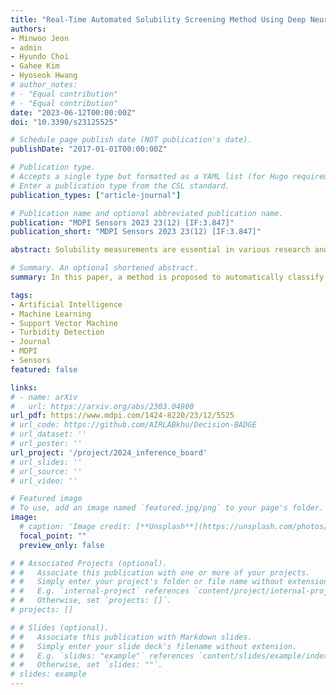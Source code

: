 ```yaml
---
title: "Real-Time Automated Solubility Screening Method Using Deep Neural Networks with Handcrafted Features"
authors:
- Minwoo Jeon
- admin
- Hyundo Choi
- Gahee Kim
- Hyoseok Hwang
# author_notes:
# - "Equal contribution"
# - "Equal contribution"
date: "2023-06-12T00:00:00Z"
doi: "10.3390/s23125525"

# Schedule page publish date (NOT publication's date).
publishDate: "2017-01-01T00:00:00Z"

# Publication type.
# Accepts a single type but formatted as a YAML list (for Hugo requirements).
# Enter a publication type from the CSL standard.
publication_types: ["article-journal"]

# Publication name and optional abbreviated publication name.
publication: "MDPI Sensors 2023 23(12) [IF:3.847]"
publication_short: "MDPI Sensors 2023 23(12) [IF:3.847]"

abstract: Solubility measurements are essential in various research and industrial fields. With the automation of processes, the importance of automatic and real-time solubility measurements has increased. Although end-to-end learning methods are commonly used for classification tasks, the use of handcrafted features is still important for specific tasks with the limited labeled images of solutions used in industrial settings. In this study, we propose a method that uses computer vision algorithms to extract nine handcrafted features from images and train a DNN-based classifier to automatically classify solutions based on their dissolution states. To validate the proposed method, a dataset was constructed using various solution images ranging from undissolved solutes in the form of fine particles to those completely covering the solution. Using the proposed method, the solubility status can be automatically screened in real time by using a display and camera on a tablet or mobile phone. Therefore, by combining an automatic solubility changing system with the proposed method, a fully automated process could be achieved without human intervention.

# Summary. An optional shortened abstract.
summary: In this paper, a method is proposed to automatically classify solution dissolution states using computer vision algorithms to extract nine handcrafted features from images and train a DNN-based classifier. A dataset comprising various solution images is used to validate the method, enabling real-time solubility screening via a display and camera on a tablet or mobile phone. The proposed method facilitates fully automated processes by integrating with an automatic solubility changing system, eliminating the need for human intervention.

tags:
- Artificial Intelligence
- Machine Learning
- Support Vector Machine 
- Turbidity Detection
- Journal
- MDPI
- Sensors
featured: false

links:
# - name: arXiv
#   url: https://arxiv.org/abs/2303.04980
url_pdf: https://www.mdpi.com/1424-8220/23/12/5525
# url_code: https://github.com/AIRLABkhu/Decision-BADGE
# url_dataset: ''
# url_poster: ''
url_project: '/project/2024_inference_board'
# url_slides: ''
# url_source: ''
# url_video: ''

# Featured image
# To use, add an image named `featured.jpg/png` to your page's folder. 
image:
  # caption: 'Image credit: [**Unsplash**](https://unsplash.com/photos/jdD8gXaTZsc)'
  focal_point: ""
  preview_only: false

# # Associated Projects (optional).
# #   Associate this publication with one or more of your projects.
# #   Simply enter your project's folder or file name without extension.
# #   E.g. `internal-project` references `content/project/internal-project/index.md`.
# #   Otherwise, set `projects: []`.
# projects: []

# # Slides (optional).
# #   Associate this publication with Markdown slides.
# #   Simply enter your slide deck's filename without extension.
# #   E.g. `slides: "example"` references `content/slides/example/index.md`.
# #   Otherwise, set `slides: ""`.
# slides: example
---
```

<!-- 
{{% callout note %}}
Click the *Cite* button above to demo the feature to enable visitors to import publication metadata into their reference management software.
{{% /callout %}}

{{% callout note %}}
Create your slides in Markdown - click the *Slides* button to check out the example.
{{% /callout %}}

Add the publication's **full text** or **supplementary notes** here. You can use rich formatting such as including [code, math, and images](https://docs.hugoblox.com/content/writing-markdown-latex/). -->
